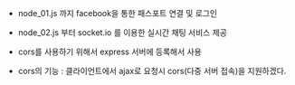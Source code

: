 - node_01.js 까지 facebook을 통한 패스포트 연결 및 로그인

- node_02.js 부터 socket.io 를 이용한 실시간 채팅 서비스 제공
- cors를 사용하기 위해서 express 서버에 등록해서 사용
- cors의 기능 : 클라이언트에서 ajax로 요청시 cors(다중 서버 접속)을 지원하겠다.